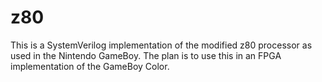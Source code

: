 # z80

This is a SystemVerilog implementation of the modified z80 processor as used in the Nintendo GameBoy. The plan is to use this in an FPGA implementation of the GameBoy Color. 
